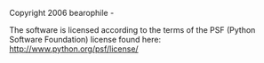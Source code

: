 Copyright 2006 bearophile -

The software is licensed according to the terms of the PSF (Python Software Foundation) license found here: http://www.python.org/psf/license/